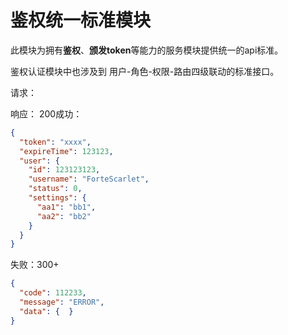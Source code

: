 # 鉴权统一标准模块

此模块为拥有**鉴权**、**颁发token**等能力的服务模块提供统一的api标准。

鉴权认证模块中也涉及到 用户-角色-权限-路由四级联动的标准接口。


请求：

响应：
200成功：

```json
{
  "token": "xxxx",
  "expireTime": 123123,
  "user": {
    "id": 123123123,
    "username": "ForteScarlet",
    "status": 0,
    "settings": {
      "aa1": "bb1",
      "aa2": "bb2"
    }
  }
}

```

失败：300+
```json
{
  "code": 112233,
  "message": "ERROR",
  "data": {  }
}
```

